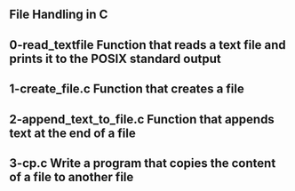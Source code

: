 File Handling in C
--------------------------------------------------------------------------
0-read_textfile
Function that reads a text file and prints it to the POSIX standard output
--------------------------------------------------------------------------
1-create_file.c
Function that creates a file
--------------------------------------------------------------------------
2-append_text_to_file.c
Function that appends text at the end of a file
--------------------------------------------------------------------------
3-cp.c
Write a program that copies the content of a file to another file
--------------------------------------------------------------------------